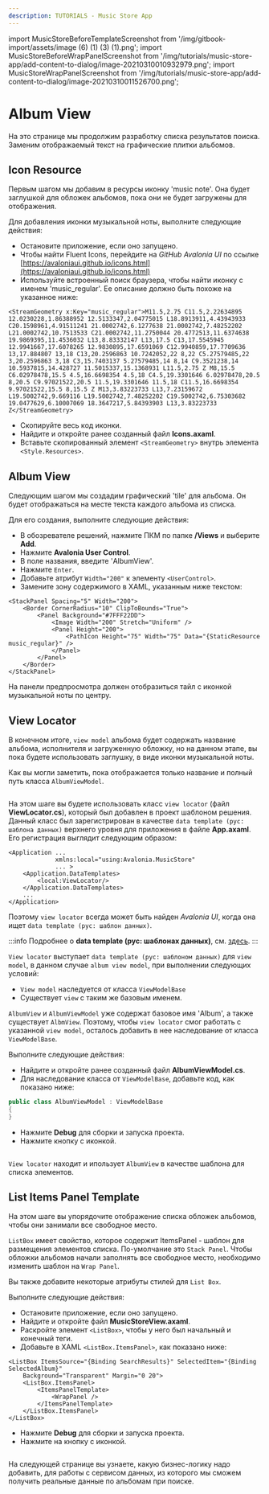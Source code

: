 ```yaml
---
description: TUTORIALS - Music Store App
---
```


import MusicStoreBeforeTemplateScreenshot from '/img/gitbook-import/assets/image (6) (1) (3) (1).png';
import MusicStoreBeforeWrapPanelScreenshot from '/img/tutorials/music-store-app/add-content-to-dialog/image-20210310010932979.png';
import MusicStoreWrapPanelScreenshot from '/img/tutorials/music-store-app/add-content-to-dialog/image-20210310011526700.png';

# Album View

На это странице мы продолжим разработку списка результатов поиска.
Заменим отображаемый текст на графические плитки альбомов.

## Icon Resource

Первым шагом мы добавим в ресурсы иконку 'music note'.
Она будет заглушкой для обложек альбомов, пока они не будет загружены для отображения.

Для добавления иконки музыкальной ноты, выполните следующие действия:

- Остановите приложение, если оно запущено.
- Чтобы найти Fluent Icons, перейдите на _GitHub_ _Avalonia UI_ по ссылке [https://avaloniaui.github.io/icons.html](https://avaloniaui.github.io/icons.html)
- Используйте встроенный поиск браузера, чтобы найти иконку с именем 'music_regular'.
  Ее описание должно быть похоже на указанное ниже:

```markup
<StreamGeometry x:Key="music_regular">M11.5,2.75 C11.5,2.22634895 12.0230228,1.86388952 12.5133347,2.04775015 L18.8913911,4.43943933 C20.1598961,4.91511241 21.0002742,6.1277638 21.0002742,7.48252202 L21.0002742,10.7513533 C21.0002742,11.2750044 20.4772513,11.6374638 19.9869395,11.4536032 L13,8.83332147 L13,17.5 C13,17.5545945 12.9941667,17.6078265 12.9830895,17.6591069 C12.9940859,17.7709636 13,17.884807 13,18 C13,20.2596863 10.7242052,22 8,22 C5.27579485,22 3,20.2596863 3,18 C3,15.7403137 5.27579485,14 8,14 C9.3521238,14 10.5937815,14.428727 11.5015337,15.1368931 L11.5,2.75 Z M8,15.5 C6.02978478,15.5 4.5,16.6698354 4.5,18 C4.5,19.3301646 6.02978478,20.5 8,20.5 C9.97021522,20.5 11.5,19.3301646 11.5,18 C11.5,16.6698354 9.97021522,15.5 8,15.5 Z M13,3.83223733 L13,7.23159672 L19.5002742,9.669116 L19.5002742,7.48252202 C19.5002742,6.75303682 19.0477629,6.10007069 18.3647217,5.84393903 L13,3.83223733 Z</StreamGeometry>
```

- Скопируйте весь код иконки.
- Найдите и откройте ранее созданный файл **Icons.axaml**.
- Вставьте скопированный элемент `<StreamGeometry>` внутрь элемента `<Style.Resources>`.

## Album View

Следующим шагом мы создадим графический 'tile' для альбома.
Он будет отображаться на месте текста каждого альбома из списка.

Для его создания, выполните следующие действия:

- В обозревателе решений, нажмите ПКМ по папке **/Views** и выберите **Add**.
- Нажмите **Avalonia User Control**.
- В поле названия, введите 'AlbumView'.
- Нажмите `Enter`.
- Добавьте атрибут `Width="200"` к элементу `<UserControl>`.
- Замените зону содержимого в XAML, указанным ниже текстом:

```markup
<StackPanel Spacing="5" Width="200">
    <Border CornerRadius="10" ClipToBounds="True">
        <Panel Background="#7FFF22DD">
            <Image Width="200" Stretch="Uniform" />
            <Panel Height="200">
                <PathIcon Height="75" Width="75" Data="{StaticResource music_regular}" />
            </Panel>
        </Panel>
    </Border>    
</StackPanel>
```

На панели предпросмотра должен отобразиться тайл с иконкой музыкальной ноты по центру.

## View Locator

В конечном итоге, `view model` альбома будет содержать название альбома, исполнителя и загруженную обложку,
но на данном этапе, вы пока будете использовать заглушку, в виде иконки музыкальной ноты.

Как вы могли заметить, пока отображается только название и полный путь класса `AlbumViewModel`.

<img className="center" src={MusicStoreBeforeTemplateScreenshot} alt="" />

На этом шаге вы будете использовать класс `view locator` (файл **ViewLocator.cs**),
который был добавлен в проект шаблоном решения.
Данный класс был зарегистрирован в качестве `data template (рус: шаблона данных)` верхнего уровня для приложения
в файле **App.axaml**.
Его регистрация выглядит следующим образом:

```
<Application ...
             xmlns:local="using:Avalonia.MusicStore"
             ... >
    <Application.DataTemplates>
        <local:ViewLocator/>
    </Application.DataTemplates>
    ...
</Application>
```

Поэтому `view locator` всегда может быть найден _Avalonia UI_, когда она ищет `data template (рус: шаблон данных)`.

:::info
Подробнее о **data template (рус: шаблонах данных)**, см. [здесь](../../concepts/templates/).
:::

`View locator` выступает `data template (рус: шаблоном данных)` для `view model`, в данном случае `album view model`,
при выполнении следующих условий:

* `View model` наследуется от класса `ViewModelBase`
* Существует `view` с таким же базовым именем.

`AlbumView` и `AlbumViewModel` уже содержат базовое имя 'Album', а также существует `AlbmView`.
Поэтому, чтобы `view locator` смог работать с указанной `view model`, осталось добавить в нее наследование от класса `ViewModelBase`.

Выполните следующие действия:

- Найдите и откройте ранее созданный файл **AlbumViewModel.cs**.
- Для наследование класса от `ViewModelBase`, добавьте код, как показано ниже:

```csharp
public class AlbumViewModel : ViewModelBase
{        
}
```

- Нажмите **Debug** для сборки и запуска проекта.
- Нажмите кнопку с иконкой.

<p><img className="image-medium-zoom" src={MusicStoreBeforeWrapPanelScreenshot} alt="" /></p>

`View locator` находит и ипользует `AlbumView` в качестве шаблона для списка элементов.

## List Items Panel Template

На этом шаге вы упорядочите отображение списка обложек альбомов, чтобы они занимали все свободное место.

`ListBox` имеет свойство, которое содержит ItemsPanel - шаблон для размещения элементов списка.
По-умолчание это `Stack Panel`. Чтобы обложки альбомов начали заполнять все свободное место,
необходимо изменить шаблон на `Wrap Panel`.

Вы также добавите некоторые атрибуты стилей для `List Box`.

Выполните следующие действия:

- Остановите приложение, если оно запущено.
- Найдите и откройте файл **MusicStoreView.axaml**.
- Раскройте элемент `<ListBox>`, чтобы у него был начальный и конечный теги.
- Добавьте в XAML `<ListBox.ItemsPanel>`, как показано ниже:

```markup
<ListBox ItemsSource="{Binding SearchResults}" SelectedItem="{Binding SelectedAlbum}"
    Background="Transparent" Margin="0 20">
    <ListBox.ItemsPanel>
        <ItemsPanelTemplate>
            <WrapPanel />
        </ItemsPanelTemplate>
    </ListBox.ItemsPanel>
</ListBox>
```

- Нажмите **Debug** для сборки и запуска проекта.
- Нажмите на кнопку с иконкой.

<p><img className="image-medium-zoom" src={MusicStoreWrapPanelScreenshot} alt="" /></p>

На следующей странице вы узнаете, какую бизнес-логику надо добавить, для работы с сервисом данных,
из которого мы сможем получить реальные данные по альбомам при поиске.

